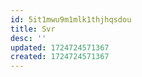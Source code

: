 ```yaml
---
id: 5it1mwu9m1mlk1thjhqsdou
title: Svr
desc: ''
updated: 1724724571367
created: 1724724571367
---
```

